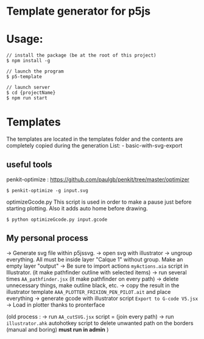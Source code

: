# Template generator for p5js


# Usage:

```
// install the package (be at the root of this project)
$ npm install -g

// launch the program
$ p5-template

// launch server
$ cd {projectName}
$ npm run start
``` 

# Templates

The templates are located in the templates folder and the contents are completely copied during the generation
List:
    - basic-with-svg-export
    

## useful tools

penkit-optimize : https://github.com/paulgb/penkit/tree/master/optimizer

```
$ penkit-optimize -g input.svg
```

optimizeGcode.py
This script is used in order to make a pause just before starting plotting. Also it adds auto home before drawing.

```
$ python optimizeGcode.py input.gcode
```


## My personal process

-> Generate svg file within p5jssvg.
-> open svg with illustrator
-> ungroup everything. All must be inside layer "Calque 1" without group. Make an empty layer "output"
-> Be sure to import actions `myActions.aia` script in Illustrator. (it make pathfinder outline with selected items)
-> run several times `AA_pathfinder.jsx` (it make pathfinder on every path)
-> delete unnecessary things, make outline black, etc.
-> copy the result in the illustrator template `AAA_PLOTTER_FRIXION_PEN_PILOT.ait` and place everything
-> generate gcode with illustrator script `Export to G-code V5.jsx`
-> Load in plotter thanks to pronterface



(old process :
-> run `AA_cutSVG.jsx` script = (join every path)
-> run `illustrator.ahk` autohotkey script to delete unwanted path on the borders (manual and boring) **must run in admin**
)